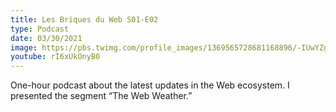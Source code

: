 ```yaml
---
title: Les Briques du Web S01-E02
type: Podcast
date: 03/30/2021
image: https://pbs.twimg.com/profile_images/1369565728681168896/-IUwYZgB_400x400.png
youtube: rI6xUkOnyB0
---
```


One-hour podcast about the latest updates in the Web ecosystem.
I presented the segment “The Web Weather.”

